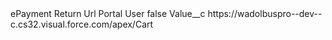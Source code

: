 <?xml version="1.0" encoding="UTF-8"?>
<CustomMetadata xmlns="http://soap.sforce.com/2006/04/metadata" xmlns:xsi="http://www.w3.org/2001/XMLSchema-instance" xmlns:xsd="http://www.w3.org/2001/XMLSchema">
    <label>ePayment Return Url Portal User</label>
    <protected>false</protected>
    <values>
        <field>Value__c</field>
        <value xsi:type="xsd:string">https://wadolbuspro--dev--c.cs32.visual.force.com/apex/Cart</value>
    </values>
</CustomMetadata>
